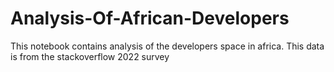 # Analysis-Of-African-Developers
This notebook contains analysis of the developers space in africa. This data is from the stackoverflow 2022 survey 
